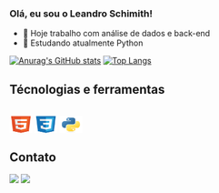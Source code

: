 ### Olá, eu sou o Leandro Schimith!

- 🔭 Hoje trabalho com análise de dados e back-end
- 🌱 Estudando atualmente Python

[![Anurag's GitHub stats](https://github-readme-stats.vercel.app/api?username=leschimith&show_icons=true&theme=chartreuse-dark)](https://github.com/anuraghazra/github-readme-stats)
[![Top Langs](https://github-readme-stats.vercel.app/api/top-langs/?username=leschimith&layout=compact&theme=chartreuse-dark)](https://github.com/leschimith/github-readme-stats)

##

<h2>Técnologias e ferramentas</h2>

<div style="display: inline_block"><br>
  <img align="center" alt="Le-HTML" height="30" width="40" src="https://raw.githubusercontent.com/devicons/devicon/master/icons/html5/html5-original.svg">
  <img align="center" alt="Le-CSS" height="30" width="40" src="https://raw.githubusercontent.com/devicons/devicon/master/icons/css3/css3-original.svg">
  <img align="center" alt="Le-Python" height="30" width="40" src="https://raw.githubusercontent.com/devicons/devicon/master/icons/python/python-original.svg">
</div>

##

<h2>Contato</h2>
<div> 
  <a href = "mailto:leo.schimith@gmail.com"><img src="https://img.shields.io/badge/Gmail-D14836?style=for-the-badge&logo=gmail&logoColor=white" target="_blank"></a>
  <a href="https://www.linkedin.com/in/leandro-schimith-45875016a" target="_blank"><img src="https://img.shields.io/badge/-LinkedIn-%230077B5?style=for-the-badge&logo=linkedin&logoColor=white" target="_blank"></a> 
</div>

